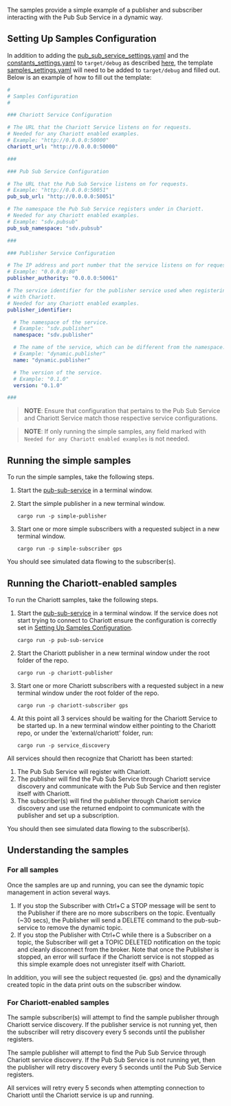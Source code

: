 The samples provide a simple example of a publisher and subscriber interacting with the Pub Sub
Service in a dynamic way.

## Setting Up Samples Configuration

In addition to adding the
[pub_sub_service_settings.yaml](../pub-sub-service/template/pub_sub_service_settings.yaml) and the
[constants_settings.yaml](../pub-sub-service/template/constants_settings.yaml) to `target/debug`
as described [here](../README.md#configuration-setup), the template
[samples_settings.yaml](./template/samples_settings.yaml) will need to be added to `target/debug`
and filled out. Below is an example of how to fill out the template:

```yaml
#
# Samples Configuration
#

### Chariott Service Configuration

# The URL that the Chariott Service listens on for requests.
# Needed for any Chariott enabled examples.
# Example: "http://0.0.0.0:50000"
chariott_url: "http://0.0.0.0:50000"

###

### Pub Sub Service Configuration

# The URL that the Pub Sub Service listens on for requests.
# Example: "http://0.0.0.0:50051"
pub_sub_url: "http://0.0.0.0:50051"

# The namespace the Pub Sub Service registers under in Chariott.
# Needed for any Chariott enabled examples.
# Example: "sdv.pubsub"
pub_sub_namespace: "sdv.pubsub"

###

### Publisher Service Configuration

# The IP address and port number that the service listens on for requests.
# Example: "0.0.0.0:80"
publisher_authority: "0.0.0.0:50061"

# The service identifier for the publisher service used when registering
# with Chariott.
# Needed for any Chariott enabled examples.
publisher_identifier:

  # The namespace of the service.
  # Example: "sdv.publisher"
  namespace: "sdv.publisher"

  # The name of the service, which can be different from the namespace.
  # Example: "dynamic.publisher"
  name: "dynamic.publisher"

  # The version of the service.
  # Example: "0.1.0"
  version: "0.1.0"

###
```

> **NOTE**: Ensure that configuration that pertains to the Pub Sub Service and Chariott Service match
those respective service configurations.

> **NOTE**: If only running the simple samples, any field marked with
            `Needed for any Chariott enabled examples` is not needed.

## Running the simple samples

To run the simple samples, take the following steps.

1. Start the [pub-sub-service](../README.md#running-the-service) in a terminal window.
1. Start the simple publisher in a new terminal window.

    ```shell
    cargo run -p simple-publisher
    ```

1. Start one or more simple subscribers with a requested subject in a new terminal window.

    ```shell
    cargo run -p simple-subscriber gps
    ```

You should see simulated data flowing to the subscriber(s).

## Running the Chariott-enabled samples

To run the Chariott samples, take the following steps.

1. Start the [pub-sub-service](../README.md#running-the-service) in a terminal window. If the
   service does not start trying to connect to Chariott ensure the configuration is correctly set
   in [Setting Up Samples Configuration](#setting-up-samples-configuration).

    ```shell
    cargo run -p pub-sub-service
    ```

1. Start the Chariott publisher in a new terminal window under the root folder of the repo.

    ```shell
    cargo run -p chariott-publisher
    ```

1. Start one or more Chariott subscribers with a requested subject in a new terminal window under
   the root folder of the repo.

    ```shell
    cargo run -p chariott-subscriber gps
    ```

1. At this point all 3 services should be waiting for the Chariott Service to be started up. In a
   new terminal window either pointing to the Chariott repo, or under the 'external/chariott'
   folder, run:

    ```shell
    cargo run -p service_discovery
    ```

All services should then recognize that Chariott has been started:

1. The Pub Sub Service will register with Chariott.
1. The publisher will find the Pub Sub Service through Chariott service discovery and communicate
   with the Pub Sub Service and then register itself with Chariott.
1. The subscriber(s) will find the publisher through Chariott service discovery and use the
   returned endpoint to communicate with the publisher and set up a subscription.

You should then see simulated data flowing to the subscriber(s).

## Understanding the samples

### For all samples

Once the samples are up and running, you can see the dynamic topic management in action several
ways.

1. If you stop the Subscriber with Ctrl+C a STOP message will be sent to the Publisher if there are
   no more subscribers on the topic. Eventually (~30 secs), the Publisher will send a DELETE
   command to the pub-sub-service to remove the dynamic topic.
1. If you stop the Publisher with Ctrl+C while there is a Subscriber on a topic, the Subscriber
   will get a TOPIC DELETED notification on the topic and cleanly disconnect from the broker. Note
   that once the Publisher is stopped, an error will surface if the Chariott service is not stopped
   as this simple example does not unregister itself with Chariott.

In addition, you will see the subject requested (ie. gps) and the dynamically created topic in the
data print outs on the subscriber window.

### For Chariott-enabled samples

The sample subscriber(s) will attempt to find the sample publisher through Chariott service
discovery. If the publisher service is not running yet, then the subscriber will retry discovery
every 5 seconds until the publisher registers.

The sample publisher will attempt to find the Pub Sub Service through Chariott service discovery.
If the Pub Sub Service is not running yet, then the publisher will retry discovery every 5 seconds
until the Pub Sub Service registers.

All services will retry every 5 seconds when attempting connection to Chariott until the Chariott
service is up and running.
